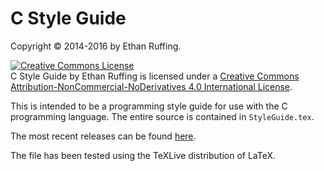 C Style Guide
=============
Copyright &copy; 2014-2016 by Ethan Ruffing.

<a rel="license" href="http://creativecommons.org/licenses/by-nc-nd/4.0/"><img alt="Creative Commons License" style="border-width:0" src="https://i.creativecommons.org/l/by-nc-nd/4.0/88x31.png" /></a><br /><span xmlns:dct="http://purl.org/dc/terms/" property="dct:title">C Style Guide</span> by <span xmlns:cc="http://creativecommons.org/ns#" property="cc:attributionName">Ethan Ruffing</span> is licensed under a <a rel="license" href="http://creativecommons.org/licenses/by-nc-nd/4.0/">Creative Commons Attribution-NonCommercial-NoDerivatives 4.0 International License</a>.

This is intended to be a programming style guide for use with the C programming
language. The entire source is contained in `StyleGuide.tex`.

The most recent releases can be found
[here](https://github.com/ruffinge/CStyleGuide/releases).

The file has been tested using the TeXLive distribution of LaTeX.
